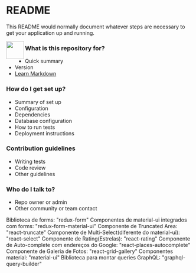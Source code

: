 # README #

This README would normally document whatever steps are necessary to get your application up and running.

<a href="url"><img src="https://github.com/favicon.ico" align="left" height="48" width="48" ></a>

### What is this repository for? ###

* Quick summary
* Version
* [Learn Markdown](https://bitbucket.org/tutorials/markdowndemo)

### How do I get set up? ###

* Summary of set up
* Configuration
* Dependencies
* Database configuration
* How to run tests
* Deployment instructions

### Contribution guidelines ###

* Writing tests
* Code review
* Other guidelines

### Who do I talk to? ###

* Repo owner or admin
* Other community or team contact

Biblioteca de forms: "redux-form"
Componentes de material-ui integrados com forms: "redux-form-material-ui"
Componente de Truncated Area: "react-truncate"
Componente de Multi-Select(diferente do material-ui): "react-select"
Componente de Rating(Estrelas): "react-rating"
Componente de Auto-complete com endereços do Google: "react-places-autocomplete"
Componente de Galeria de Fotos: "react-grid-gallery"
Componentes material: "material-ui"
Biblioteca para montar queries GraphQL: "graphql-query-builder"
